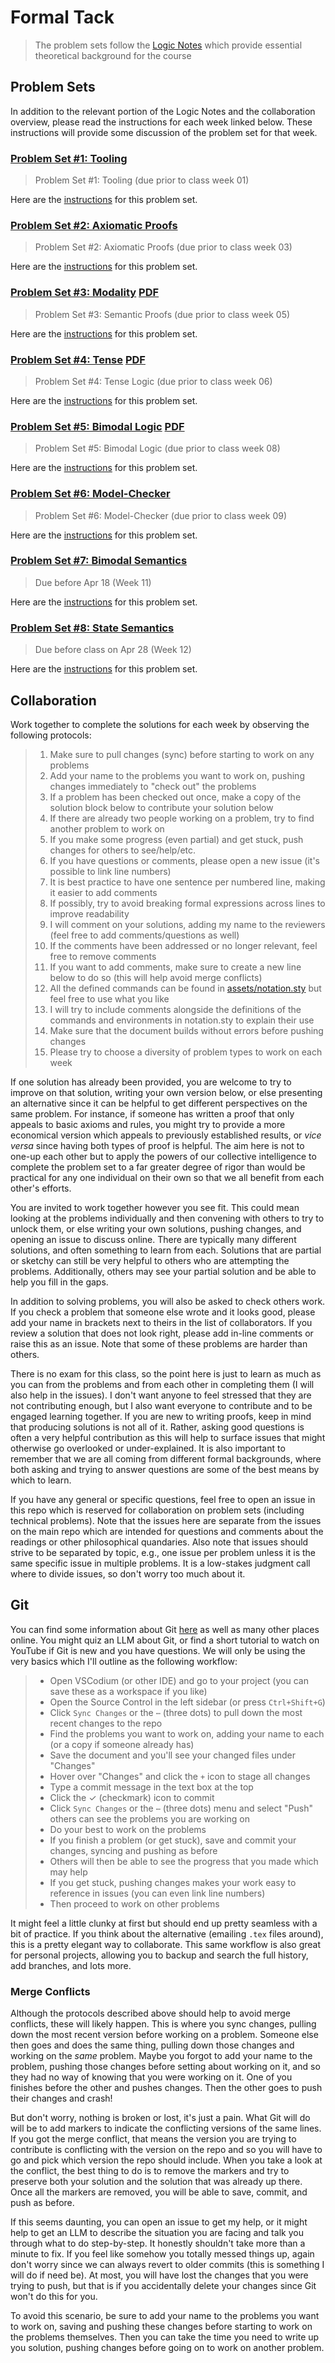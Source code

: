 # Formal Tack

> The problem sets follow the [Logic Notes](https://github.com/benbrastmckie/LogicNotes/blob/main/LogicNotesCurrent.pdf) which provide essential theoretical background for the course

## Problem Sets

In addition to the relevant portion of the Logic Notes and the collaboration overview, please read the instructions for each week linked below.
These instructions will provide some discussion of the problem set for that week.

### [Problem Set #1: Tooling](/01_tooling/tooling.md)

> Problem Set #1: Tooling (due prior to class week 01)

Here are the [instructions](01_tooling/tooling.md) for this problem set.

### [Problem Set #2: Axiomatic Proofs](/02_axiomatic_proofs/axiomatic_proofs.md)

> Problem Set #2: Axiomatic Proofs (due prior to class week 03)

Here are the [instructions](02_axiomatic_proofs/axiomatic_proofs.md) for this problem set.

### [Problem Set #3: Modality](/03_semantic_proofs/semantic_proofs.md) [PDF](/03_semantic_proofs/03_solutions.pdf)

> Problem Set #3: Semantic Proofs (due prior to class week 05)

Here are the [instructions](03_semantic_proofs/semantic_proofs.md) for this problem set.

### [Problem Set #4: Tense](/04_tense_logic/tense_logic.md) [PDF](/04_tense_logic/04_solutions.pdf)

> Problem Set #4: Tense Logic (due prior to class week 06)

Here are the [instructions](04_tense_logic/tense_logic.md) for this problem set.

### [Problem Set #5: Bimodal Logic](/05_bimodal_logic/bimodal_logic.md) [PDF](/05_bimodal_logic/05_solutions.pdf)

> Problem Set #5: Bimodal Logic (due prior to class week 08)

Here are the [instructions](05_bimodal_logic/bimodal_logic.md) for this problem set.

### [Problem Set #6: Model-Checker](/06_model_checker/model_checker.md)

> Problem Set #6: Model-Checker (due prior to class week 09)

Here are the [instructions](06_model_checker/model_checker.md) for this problem set.

### [Problem Set #7: Bimodal Semantics](/07_bimodal_semantics/bimodal_semantics.md)

> Due before Apr 18 (Week 11)

Here are the [instructions](07_bimodal_semantics/bimodal_semantics.md) for this problem set.

### [Problem Set #8: State Semantics](/08_state_semantics/state_semantics.md)

> Due before class on Apr 28 (Week 12)

Here are the [instructions](08_state_semantics/state_semantics.md) for this problem set.

## Collaboration

Work together to complete the solutions for each week by observing the following protocols:

> 1. Make sure to pull changes (sync) before starting to work on any problems
> 2. Add your name to the problems you want to work on, pushing changes immediately to "check out" the problems
> 3. If a problem has been checked out once, make a copy of the solution block below to contribute your solution below
> 4. If there are already two people working on a problem, try to find another problem to work on
> 5. If you make some progress (even partial) and get stuck, push changes for others to see/help/etc.
> 6. If you have questions or comments, please open a new issue (it's possible to link line numbers) 
> 7. It is best practice to have one sentence per numbered line, making it easier to add comments
> 8. If possibly, try to avoid breaking formal expressions across lines to improve readability
> 9. I will comment on your solutions, adding my name to the reviewers (feel free to add comments/questions as well)
> 10. If the comments have been addressed or no longer relevant, feel free to remove comments
> 11. If you want to add comments, make sure to create a new line below to do so (this will help avoid merge conflicts)
> 12. All the defined commands can be found in [assets/notation.sty](https://github.com/benbrastmckie/ModalHistoryPrivate/blob/master/assets/notation.sty) but feel free to use what you like
> 13. I will try to include comments alongside the definitions of the commands and environments in notation.sty to explain their use
> 14. Make sure that the document builds without errors before pushing changes
> 15. Please try to choose a diversity of problem types to work on each week

If one solution has already been provided, you are welcome to try to improve on that solution, writing your own version below, or else presenting an alternative since it can be helpful to get different perspectives on the same problem.
For instance, if someone has written a proof that only appeals to basic axioms and rules, you might try to provide a more economical version which appeals to previously established results, or _vice versa_ since having both types of proof is helpful.
The aim here is not to one-up each other but to apply the powers of our collective intelligence to complete the problem set to a far greater degree of rigor than would be practical for any one individual on their own so that we all benefit from each other's efforts.

You are invited to work together however you see fit.
This could mean looking at the problems individually and then convening with others to try to unlock them, or else writing your own solutions, pushing changes, and opening an issue to discuss online.
There are typically many different solutions, and often something to learn from each.
Solutions that are partial or sketchy can still be very helpful to others who are attempting the problems.
Additionally, others may see your partial solution and be able to help you fill in the gaps.

In addition to solving problems, you will also be asked to check others work.
If you check a problem that someone else wrote and it looks good, please add your name in brackets next to theirs in the list of collaborators.
If you review a solution that does not look right, please add in-line comments or raise this as an issue.
Note that some of these problems are harder than others.

There is no exam for this class, so the point here is just to learn as much as you can from the problems and from each other in completing them (I will also help in the issues).
I don't want anyone to feel stressed that they are not contributing enough, but I also want everyone to contribute and to be engaged learning together.
If you are new to writing proofs, keep in mind that producing solutions is not all of it.
Rather, asking good questions is often a very helpful contribution as this will help to surface issues that might otherwise go overlooked or under-explained.
It is also important to remember that we are all coming from different formal backgrounds, where both asking and trying to answer questions are some of the best means by which to learn.

If you have any general or specific questions, feel free to open an issue in this repo which is reserved for collaboration on problem sets (including technical problems).
Note that the issues here are separate from the issues on the main repo which are intended for questions and comments about the readings or other philosophical quandaries.
Also note that issues should strive to be separated by topic, e.g., one issue per problem unless it is the same specific issue in multiple problems.
It is a low-stakes judgment call where to divide issues, so don't worry too much about it.

## Git

You can find some information about Git [here](https://github.com/benbrastmckie/VSCodium/blob/master/docs/git.md) as well as many other places online.
You might quiz an LLM about Git, or find a short tutorial to watch on YouTube if Git is new and you have questions.
We will only be using the very basics which I'll outline as the following workflow:

> - Open VSCodium (or other IDE) and go to your project (you can save these as a workspace if you like)
> - Open the Source Control in the left sidebar (or press `Ctrl+Shift+G`)
> - Click `Sync Changes` or the `⋯` (three dots) to pull down the most recent changes to the repo
> - Find the problems you want to work on, adding your name to each (or a copy if someone already has)
> - Save the document and you'll see your changed files under "Changes"
> - Hover over "Changes" and click the `+` icon to stage all changes
> - Type a commit message in the text box at the top
> - Click the ✓ (checkmark) icon to commit
> - Click `Sync Changes` or the `⋯` (three dots) menu and select "Push" others can see the problems you are working on
> - Do your best to work on the problems
> - If you finish a problem (or get stuck), save and commit your changes, syncing and pushing as before
> - Others will then be able to see the progress that you made which may help
> - If you get stuck, pushing changes makes your work easy to reference in issues (you can even link line numbers)
> - Then proceed to work on other problems

It might feel a little clunky at first but should end up pretty seamless with a bit of practice.
If you think about the alternative (emailing `.tex` files around), this is a pretty elegant way to collaborate.
This same workflow is also great for personal projects, allowing you to backup and search the full history, add branches, and lots more.

### Merge Conflicts

Although the protocols described above should help to avoid merge conflicts, these will likely happen.
This is where you sync changes, pulling down the most recent version before working on a problem.
Someone else then goes and does the same thing, pulling down those changes and working on the _same_ problem.
Maybe you forgot to add your name to the problem, pushing those changes before setting about working on it, and so they had no way of knowing that you were working on it.
One of you finishes before the other and pushes changes.
Then the other goes to push their changes and crash!

But don't worry, nothing is broken or lost, it's just a pain.
What Git will do will be to add markers to indicate the conflicting versions of the same lines.
If you got the merge conflict, that means the version you are trying to contribute is conflicting with the version on the repo and so you will have to go and pick which version the repo should include.
When you take a look at the conflict, the best thing to do is to remove the markers and try to preserve both your solution and the solution that was already up there.
Once all the markers are removed, you will be able to save, commit, and push as before.

If this seems daunting, you can open an issue to get my help, or it might help to get an LLM to describe the situation you are facing and talk you through what to do step-by-step.
It honestly shouldn't take more than a minute to fix.
If you feel like somehow you totally messed things up, again don't worry since we can always revert to older commits (this is something I will do if need be).
At most, you will have lost the changes that you were trying to push, but that is if you accidentally delete your changes since Git won't do this for you.

To avoid this scenario, be sure to add your name to the problems you want to work on, saving and pushing these changes before starting to work on the problems themselves.
Then you can take the time you need to write up you solution, pushing changes before going on to work on another problem.
